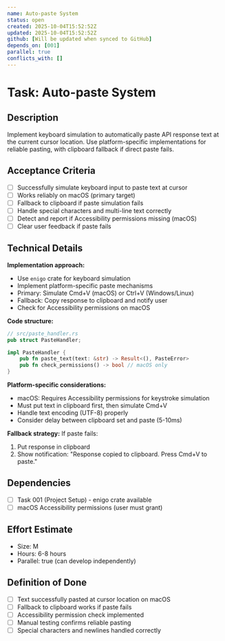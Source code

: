 ```yaml
---
name: Auto-paste System
status: open
created: 2025-10-04T15:52:52Z
updated: 2025-10-04T15:52:52Z
github: [Will be updated when synced to GitHub]
depends_on: [001]
parallel: true
conflicts_with: []
---
```


# Task: Auto-paste System

## Description
Implement keyboard simulation to automatically paste API response text at the current cursor location. Use platform-specific implementations for reliable pasting, with clipboard fallback if direct paste fails.

## Acceptance Criteria
- [ ] Successfully simulate keyboard input to paste text at cursor
- [ ] Works reliably on macOS (primary target)
- [ ] Fallback to clipboard if paste simulation fails
- [ ] Handle special characters and multi-line text correctly
- [ ] Detect and report if Accessibility permissions missing (macOS)
- [ ] Clear user feedback if paste fails

## Technical Details
**Implementation approach:**
- Use `enigo` crate for keyboard simulation
- Implement platform-specific paste mechanisms
- Primary: Simulate Cmd+V (macOS) or Ctrl+V (Windows/Linux)
- Fallback: Copy response to clipboard and notify user
- Check for Accessibility permissions on macOS

**Code structure:**
```rust
// src/paste_handler.rs
pub struct PasteHandler;

impl PasteHandler {
    pub fn paste_text(text: &str) -> Result<(), PasteError>
    pub fn check_permissions() -> bool // macOS only
}
```

**Platform-specific considerations:**
- macOS: Requires Accessibility permissions for keystroke simulation
- Must put text in clipboard first, then simulate Cmd+V
- Handle text encoding (UTF-8) properly
- Consider delay between clipboard set and paste (5-10ms)

**Fallback strategy:**
If paste fails:
1. Put response in clipboard
2. Show notification: "Response copied to clipboard. Press Cmd+V to paste."

## Dependencies
- [ ] Task 001 (Project Setup) - enigo crate available
- [ ] macOS Accessibility permissions (user must grant)

## Effort Estimate
- Size: M
- Hours: 6-8 hours
- Parallel: true (can develop independently)

## Definition of Done
- [ ] Text successfully pasted at cursor location on macOS
- [ ] Fallback to clipboard works if paste fails
- [ ] Accessibility permission check implemented
- [ ] Manual testing confirms reliable pasting
- [ ] Special characters and newlines handled correctly
